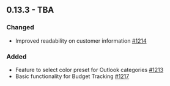 ## 0.13.3 - TBA

### Changed
- Improved readability on customer information [#1214](https://github.com/Puzzlepart/did/issues/1214)

### Added
- Feature to select color preset for Outlook categories [#1213](https://github.com/Puzzlepart/did/issues/1213)
- Basic functionality for Budget Tracking [#1217](https://github.com/Puzzlepart/did/issues/1217)